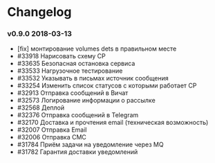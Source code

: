 # Changelog

### v0.9.0  2018-03-13
*  [fix] монтирование volumes dets в правильном месте
*  #33918 Нарисовать схему СР
*  #33635 Безопасная остановка сервиса
*  #33533 Нагрузочное тестирование
*  #33532 Указывать в письмах источник сообщения
*  #33254 Изменить список статусов с которыми работает СР
*  #32913 Отправка сообщений в Вичат
*  #32573 Логирование информации о рассылке
*  #32568 Деплой
*  #32376 Отправка сообщений в Telegram
*  #32170 Доставка и прочтения email (техническая возможность)
*  #32007 Отправка Email
*  #32006 Отправка СМС
*  #31784 Приём задачи на уведомление через MQ
*  #31782 Гарантия доставки уведомлений